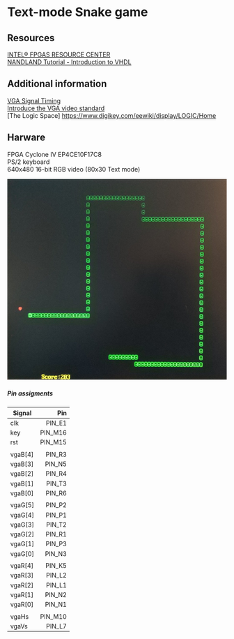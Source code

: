 # Text-mode Snake game

## Resources

[INTEL&reg; FPGAS RESOURCE CENTER](https://www.intel.com/content/www/us/en/products/programmable/fpga/new-to-fpgas/resource-center/getting-started.html)  
[NANDLAND Tutorial - Introduction to VHDL](https://www.nandland.com/vhdl/tutorials/tutorial-introduction-to-vhdl-for-beginners.html)  

## Additional information

[VGA Signal Timing](http://tinyvga.com/vga-timing)  
[Introduce the VGA video standard](http://www.eng.ucy.ac.cy/theocharides/Courses/ECE664/VGA.pdf)  
[The Logic Space] https://www.digikey.com/eewiki/display/LOGIC/Home

## Harware 
FPGA Cyclone IV EP4CE10F17C8  
PS/2 keyboard   
640x480 16-bit RGB video (80x30 Text mode)   


![Screenshot](snake.jpg)


##### Pin assigments

| Signal   |      Pin      |
|----------|--------------:|
| clk | PIN_E1 |  
| key | PIN_M16 |  
| rst | PIN_M15 |
| | |
| vgaB[4] | PIN_R3 |  
| vgaB[3] | PIN_N5 |  
| vgaB[2] | PIN_R4 |  
| vgaB[1] | PIN_T3 |  
| vgaB[0] | PIN_R6 |  
| | |
| vgaG[5] | PIN_P2 |  
| vgaG[4] | PIN_P1 |  
| vgaG[3] | PIN_T2 |  
| vgaG[2] | PIN_R1 |  
| vgaG[1] | PIN_P3 |  
| vgaG[0] | PIN_N3 |  
|         |        |
| vgaR[4] | PIN_K5 |  
| vgaR[3] | PIN_L2 |  
| vgaR[2] | PIN_L1 |  
| vgaR[1] | PIN_N2 |  
| vgaR[0] | PIN_N1 |  
| | |
| vgaHs | PIN_M10 |  
| vgaVs | PIN_L7 |  

